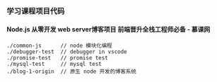 ### 学习课程项目代码

#### Node.js 从零开发 web server博客项目 前端晋升全栈工程师必备 - 慕课网

```
./common-js      // node 模块化编程
./debugger-test  // debugger in vscode
./promise-test   // promise test
./mysql-test     // mysql test
./blog-1-origin  // 原生 node 开发的博客系统
```